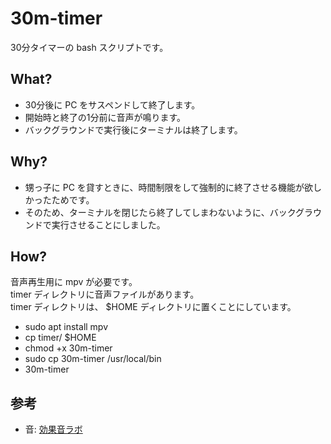 # 30m-timer
30分タイマーの bash スクリプトです。

## What?
* 30分後に PC をサスペンドして終了します。
* 開始時と終了の1分前に音声が鳴ります。
* バックグラウンドで実行後にターミナルは終了します。

## Why?
* 甥っ子に PC を貸すときに、時間制限をして強制的に終了させる機能が欲しかったためです。
* そのため、ターミナルを閉じたら終了してしまわないように、バックグラウンドで実行させることにしました。

## How?
音声再生用に mpv が必要です。  
timer ディレクトリに音声ファイルがあります。  
timer ディレクトリは、 $HOME ディレクトリに置くことにしています。

* sudo apt install mpv
* cp timer/ $HOME
* chmod +x 30m-timer
* sudo cp 30m-timer /usr/local/bin
* 30m-timer

## 参考
* 音: [効果音ラボ](https://soundeffect-lab.info/)
